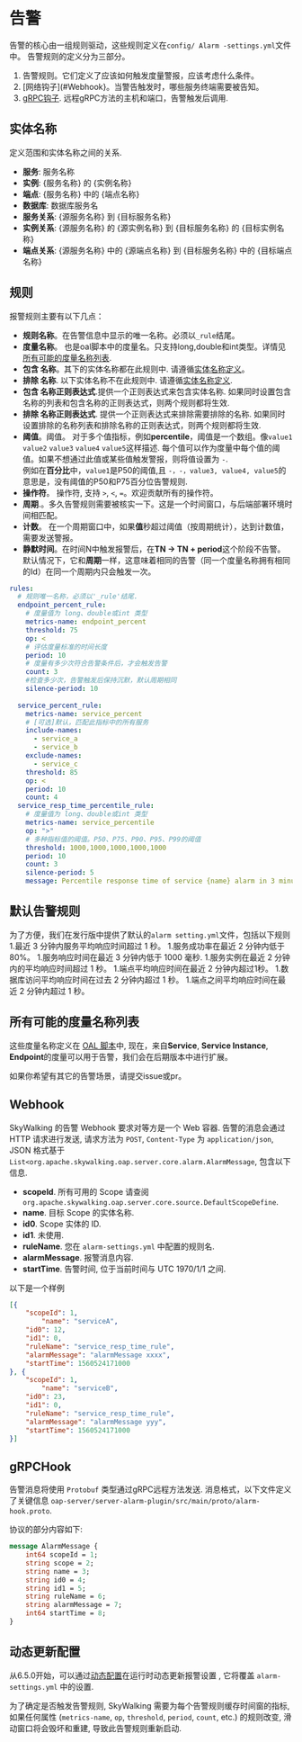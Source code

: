 # 告警
告警的核心由一组规则驱动，这些规则定义在`config/ Alarm -settings.yml`文件中。
告警规则的定义分为三部分。
1. 告警规则。它们定义了应该如何触发度量警报，应该考虑什么条件。
2. [网络钩子](#Webhook}。当警告触发时，哪些服务终端需要被告知。
3. [gRPC钩子](#gRPCHook). 远程gRPC方法的主机和端口，告警触发后调用.

## 实体名称
定义范围和实体名称之间的关系.
- **服务**: 服务名称
- **实例**: {服务名称} 的 {实例名称}
- **端点**: {服务名称} 中的 {端点名称}
- **数据库**: 数据库服务名
- **服务关系**: {源服务名称} 到 {目标服务名称}
- **实例关系**: {源服务名称} 的 {源实例名称} 到 {目标服务名称} 的 {目标实例名称}
- **端点关系**: {源服务名称} 中的 {源端点名称} 到 {目标服务名称} 中的 {目标端点名称}

## 规则
报警规则主要有以下几点：
- **规则名称**。在告警信息中显示的唯一名称。必须以`_rule`结尾。
- **度量名称**。 也是oal脚本中的度量名。只支持long,double和int类型。详情见 [所有可能的度量名称列表](#所有可能的度量名称列表).
- **包含 名称**。其下的实体名称都在此规则中. 请遵循[实体名称定义](#实体名称)。
- **排除 名称**. 以下实体名称不在此规则中. 请遵循[实体名称定义](#实体名称).
- **包含 名称正则表达式**.提供一个正则表达式来包含实体名称. 如果同时设置包含名称的列表和包含名称的正则表达式，则两个规则都将生效.
- **排除 名称正则表达式**. 提供一个正则表达式来排除需要排除的名称. 如果同时设置排除的名称列表和排除名称的正则表达式，则两个规则都将生效.
- **阈值**。阈值。
对于多个值指标，例如**percentile**，阈值是一个数组。像`value1` `value2` `value3` `value4` `value5`这样描述.
每个值可以作为度量中每个值的阈值。如果不想通过此值或某些值触发警报，则将值设置为 `-`.  
例如在**百分比**中，`value1`是P50的阈值,且 `-，-，value3, value4, value5`的意思是，没有阈值的P50和P75百分位告警规则.
- **操作符**。 操作符, 支持 `>`, `<`, `=`。欢迎贡献所有的操作符。
- **周期**.。多久告警规则需要被核实一下。这是一个时间窗口，与后端部署环境时间相匹配。                     
- **计数**。 在一个周期窗口中，如果**值**秒超过阈值（按周期统计），达到计数值，需要发送警报。
- **静默时间**。在时间N中触发报警后，在**TN -> TN + period**这个阶段不告警。 默认情况下，它和**周期**一样，这意味着相同的告警（同一个度量名称拥有相同的Id）在同一个周期内只会触发一次。


```yaml
rules:
  # 规则唯一名称，必须以'_rule'结尾.
  endpoint_percent_rule:
    # 度量值为 long、double或int 类型
    metrics-name: endpoint_percent
    threshold: 75
    op: <
    # 评估度量标准的时间长度
    period: 10
    # 度量有多少次符合告警条件后，才会触发告警
    count: 3
    #检查多少次，告警触发后保持沉默，默认周期相同
    silence-period: 10
    
  service_percent_rule:
    metrics-name: service_percent
    # [可选]默认，匹配此指标中的所有服务
    include-names:
      - service_a
      - service_b
    exclude-names:
      - service_c
    threshold: 85
    op: <
    period: 10
    count: 4
  service_resp_time_percentile_rule:
    # 度量值为 long、double或int 类型
    metrics-name: service_percentile
    op: ">"
    # 多种指标值的阈值。P50、P75、P90、P95、P99的阈值
    threshold: 1000,1000,1000,1000,1000
    period: 10
    count: 3
    silence-period: 5
    message: Percentile response time of service {name} alarm in 3 minutes of last 10 minutes, due to more than one condition of p50 > 1000, p75 > 1000, p90 > 1000, p95 > 1000, p99 > 1000
```

## 默认告警规则
为了方便，我们在发行版中提供了默认的`alarm setting.yml`文件，包括以下规则
1.最近 3 分钟内服务平均响应时间超过 1 秒。
1.服务成功率在最近 2 分钟内低于80%。
1.服务响应时间在最近 3 分钟内低于 1000 毫秒.
1.服务实例在最近 2 分钟内的平均响应时间超过 1 秒。
1.端点平均响应时间在最近 2 分钟内超过1秒。
1.数据库访问平均响应时间在过去 2 分钟内超过 1 秒。
1.端点之间平均响应时间在最近 2 分钟内超过 1 秒。


## 所有可能的度量名称列表
这些度量名称定义在 [OAL 脚本](../../guides/backend-oal-scripts.md)中, 现在，来自**Service**, **Service Instance**, **Endpoint**的度量可以用于告警，我们会在后期版本中进行扩展。

如果你希望有其它的告警场景，请提交issue或pr。


## Webhook
SkyWalking 的告警 Webhook 要求对等方是一个 Web 容器. 告警的消息会通过 HTTP 请求进行发送, 请求方法为 `POST`, `Content-Type` 为 `application/json`,
JSON 格式基于 `List<org.apache.skywalking.oap.server.core.alarm.AlarmMessage`, 包含以下信息.
- **scopeId**. 所有可用的 Scope 请查阅 `org.apache.skywalking.oap.server.core.source.DefaultScopeDefine`.
- **name**. 目标 Scope 的实体名称.
- **id0**. Scope 实体的 ID.
- **id1**. 未使用.
- **ruleName**. 您在 `alarm-settings.yml` 中配置的规则名.
- **alarmMessage**. 报警消息内容.
- **startTime**. 告警时间, 位于当前时间与 UTC 1970/1/1 之间.

以下是一个样例
```json
[{
	"scopeId": 1, 
        "name": "serviceA", 
	"id0": 12,  
	"id1": 0,  
    "ruleName": "service_resp_time_rule",
	"alarmMessage": "alarmMessage xxxx",
	"startTime": 1560524171000
}, {
	"scopeId": 1,
        "name": "serviceB",
	"id0": 23,
	"id1": 0,
    "ruleName": "service_resp_time_rule",
	"alarmMessage": "alarmMessage yyy",
	"startTime": 1560524171000
}]
```

## gRPCHook
告警消息将使用 `Protobuf` 类型通过gRPC远程方法发送. 
消息格式，以下文件定义了关键信息 `oap-server/server-alarm-plugin/src/main/proto/alarm-hook.proto`.

协议的部分内容如下:
```protobuf
message AlarmMessage {
    int64 scopeId = 1;
    string scope = 2;
    string name = 3;
    string id0 = 4;
    string id1 = 5;
    string ruleName = 6;
    string alarmMessage = 7;
    int64 startTime = 8;
}
```

## 动态更新配置
从6.5.0开始，可以通过[动态配置](dynamic-config.md)在运行时动态更新报警设置 ,
它将覆盖 `alarm-settings.yml` 中的设置.

为了确定是否触发告警规则, SkyWalking 需要为每个告警规则缓存时间窗的指标, 如果任何属性 (`metrics-name`, `op`, `threshold`, `period`, `count`, etc.) 的规则改变,
滑动窗口将会毁坏和重建, 导致此告警规则重新启动.